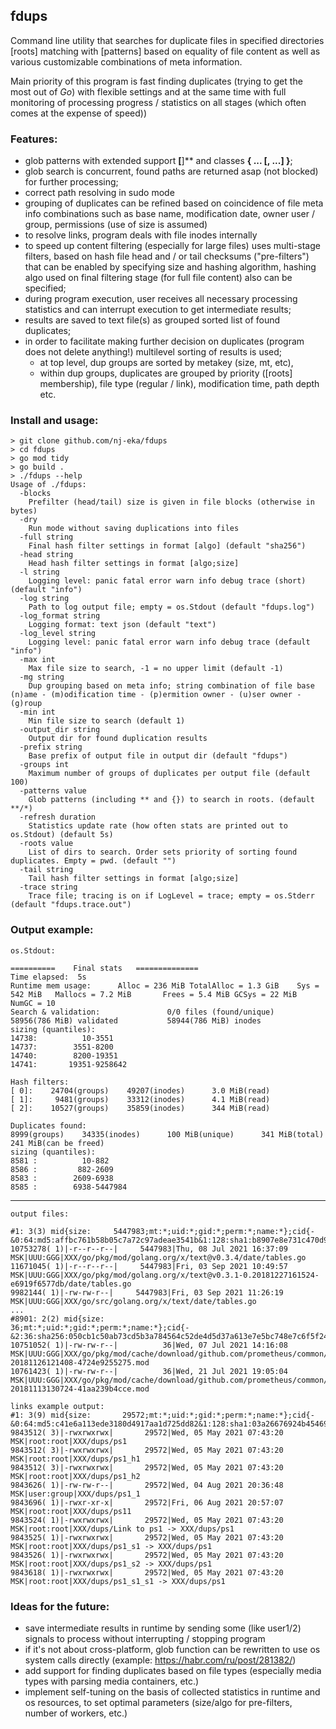 ## fdups
Сommand line utility that searches for duplicate files in specified directories [roots] 
matching with [patterns] based on equality of file content as well as various customizable combinations of meta information.

Main priority of this program is fast finding duplicates (trying to get the most out of *Go*) 
with flexible settings and at the same time with full monitoring of processing progress / statistics on all stages
(which often comes at the expense of speed))

### Features:
- glob patterns with extended support **[**]** and classes **{ ... [, ...] }**;
- glob search is concurrent, found paths are returned asap (not blocked) for further processing;
- correct path resolving in sudo mode
- grouping of duplicates can be refined based on coincidence of file meta info combinations 
such as base name, modification date, owner user / group, permissions (use of size is assumed)
- to resolve links, program deals with file inodes internally
- to speed up content filtering (especially for large files) uses multi-stage filters, 
based on hash file head and / or tail checksums ("pre-filters") that can be enabled by specifying size and hashing algorithm,
hashing algo used on final filtering stage (for full file content) also can be specified;
- during program execution, user receives all necessary processing statistics and 
can interrupt execution to get intermediate results;
- results are saved to text file(s) as grouped sorted list of found duplicates;
- in order to facilitate making further decision on duplicates (program does not delete anything!) multilevel sorting of results is used; 
  - at top level, dup groups are sorted by metakey (size, mt, etc), 
  - within dup groups, duplicates are grouped by priority ([roots] membership), file type (regular / link), modification time, path depth etc.

### Install and usage:
    > git clone github.com/nj-eka/fdups
    > cd fdups
    > go mod tidy
    > go build .
    > ./fdups --help
    Usage of ./fdups:
      -blocks
        Prefilter (head/tail) size is given in file blocks (otherwise in bytes)
      -dry
        Run mode without saving duplications into files
      -full string
        Final hash filter settings in format [algo] (default "sha256")
      -head string
        Head hash filter settings in format [algo;size]
      -l string
        Logging level: panic fatal error warn info debug trace (short) (default "info")
      -log string
        Path to log output file; empty = os.Stdout (default "fdups.log")
      -log_format string
        Logging format: text json (default "text")
      -log_level string
        Logging level: panic fatal error warn info debug trace (default "info")
      -max int
        Max file size to search, -1 = no upper limit (default -1)
      -mg string
        Dup grouping based on meta info; string combination of file base (n)ame - (m)odification time - (p)ermition owner - (u)ser owner - (g)roup
      -min int
        Min file size to search (default 1)
      -output_dir string
        Output dir for found duplication results
      -prefix string
        Base prefix of output file in output dir (default "fdups")
      -groups int
        Maximum number of groups of duplicates per output file (default 100)
      -patterns value
        Glob patterns (including ** and {}) to search in roots. (default **/*)
      -refresh duration
        Statistics update rate (how often stats are printed out to os.Stdout) (default 5s)
      -roots value
        List of dirs to search. Order sets priority of sorting found duplicates. Empty = pwd. (default "")
      -tail string
        Tail hash filter settings in format [algo;size]
      -trace string
        Trace file; tracing is on if LogLevel = trace; empty = os.Stderr (default "fdups.trace.out")


### Output example:
    os.Stdout:

    ==========    Final stats   ==============
    Time elapsed:  5s
    Runtime mem usage:      Alloc = 236 MiB TotalAlloc = 1.3 GiB    Sys = 542 MiB   Mallocs = 7.2 MiB       Frees = 5.4 MiB GCSys = 22 MiB  NumGC = 10
    Search & validation:               0/0 files (found/unique)        58956(786 MiB) validated           58944(786 MiB) inodes
    sizing (quantiles):
    14738:          10-3551        
    14737:        3551-8200        
    14740:        8200-19351       
    14741:       19351-9258642
    
    Hash filters:
    [ 0]:    24704(groups)    49207(inodes)      3.0 MiB(read)
    [ 1]:     9481(groups)    33312(inodes)      4.1 MiB(read)
    [ 2]:    10527(groups)    35859(inodes)      344 MiB(read)
    
    Duplicates found:
    8999(groups)    34335(inodes)      100 MiB(unique)      341 MiB(total)      241 MiB(can be freed)
    sizing (quantiles):
    8581 :          10-882         
    8586 :         882-2609        
    8583 :        2609-6938        
    8585 :        6938-5447984
___  
    output files:

    #1: 3(3) mid{size:     5447983;mt:*;uid:*;gid:*;perm:*;name:*};cid{-&0:64:md5:affbc761b58b05c7a72c97adeae3541b&1:128:sha1:b8907e8e731c470d9e94e7540824999fe034a4ab&2:5447983:sha256:a78a559398239038f67c5737bc73b3674f74eccfcaa2a0339c49af904495dfee}
    10753278( 1)|-r--r--r--|     5447983|Thu, 08 Jul 2021 16:37:09 MSK|UUU:GGG|XXX/go/pkg/mod/golang.org/x/text@v0.3.4/date/tables.go
    11671045( 1)|-r--r--r--|     5447983|Fri, 03 Sep 2021 10:49:57 MSK|UUU:GGG|XXX/go/pkg/mod/golang.org/x/text@v0.3.1-0.20181227161524-e6919f6577db/date/tables.go
    9982144( 1)|-rw-rw-r--|     5447983|Fri, 03 Sep 2021 11:26:19 MSK|UUU:GGG|XXX/go/src/golang.org/x/text/date/tables.go
    ...
    #8901: 2(2) mid{size:          36;mt:*;uid:*;gid:*;perm:*;name:*};cid{-&2:36:sha256:050cb1c50ab73cd5b3a784564c52de4d5d37a613e7e5bc748e7c6f5f2497c295}
    10751052( 1)|-rw-rw-r--|          36|Wed, 07 Jul 2021 14:16:08 MSK|UUU:GGG|XXX/go/pkg/mod/cache/download/github.com/prometheus/common/@v/v0.0.0-20181126121408-4724e9255275.mod
    10761423( 1)|-rw-rw-r--|          36|Wed, 21 Jul 2021 19:05:04 MSK|UUU:GGG|XXX/go/pkg/mod/cache/download/github.com/prometheus/common/@v/v0.0.0-20181113130724-41aa239b4cce.mod

    links example output:
    #1: 3(9) mid{size:       29572;mt:*;uid:*;gid:*;perm:*;name:*};cid{-&0:64:md5:c41e6a113ede3180d4917aa1d725dd82&1:128:sha1:03a26676924b45469937d1abdaeeb3860885b3e5&2:29572:sha256:e6b5118193cc6f9dd061020f86722322b29dac9f94fe897655b589cfcfbc2435}
    9843512( 3)|-rwxrwxrwx|       29572|Wed, 05 May 2021 07:43:20 MSK|root:root|XXX/dups/ps1
    9843512( 3)|-rwxrwxrwx|       29572|Wed, 05 May 2021 07:43:20 MSK|root:root|XXX/dups/ps1_h1
    9843512( 3)|-rwxrwxrwx|       29572|Wed, 05 May 2021 07:43:20 MSK|root:root|XXX/dups/ps1_h2
    9843626( 1)|-rw-rw-r--|       29572|Wed, 04 Aug 2021 20:36:48 MSK|user:group|XXX/dups/ps1_1
    9843696( 1)|-rwxr-xr-x|       29572|Fri, 06 Aug 2021 20:57:07 MSK|root:root|XXX/dups/ps11
    9843524( 1)|-rwxrwxrwx|       29572|Wed, 05 May 2021 07:43:20 MSK|root:root|XXX/dups/Link to ps1 -> XXX/dups/ps1
    9843525( 1)|-rwxrwxrwx|       29572|Wed, 05 May 2021 07:43:20 MSK|root:root|XXX/dups/ps1_s1 -> XXX/dups/ps1
    9843526( 1)|-rwxrwxrwx|       29572|Wed, 05 May 2021 07:43:20 MSK|root:root|XXX/dups/ps1_s2 -> XXX/dups/ps1
    9843618( 1)|-rwxrwxrwx|       29572|Wed, 05 May 2021 07:43:20 MSK|root:root|XXX/dups/ps1_s1_s1 -> XXX/dups/ps1

### Ideas for the future:
- save intermediate results in runtime by sending some (like user1/2) signals to process without interrupting / stopping program
- if it's not about cross-platform, glob function can be rewritten to use os system calls directly (example: https://habr.com/ru/post/281382/)
- add support for finding duplicates based on file types (especially media types with parsing media containers, etc.)
- implement self-tuning on the basis of collected statistics in runtime and os resources, to set optimal parameters (size/algo for pre-filters, number of workers, etc.)
